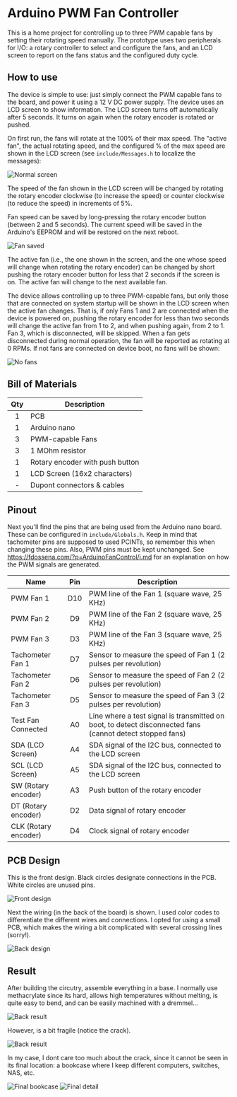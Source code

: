 # Arduino PWM Fan Controller

This is a home project for controlling up to three PWM capable fans by setting their rotating speed manually. The prototype uses two peripherals for I/O: a rotary controller to select and configure the fans, and an LCD screen to report on the fans status and the configured duty cycle.

## How to use

The device is simple to use: just simply connect the PWM capable fans to the board, and power it using a 12 V DC power supply. The device uses an LCD screen to show information. The LCD screen turns off automatically after 5 seconds. It turns on again when the rotary encoder is rotated or pushed.

On first run, the fans will rotate at the 100% of their max speed. The "active fan", the actual rotating speed, and the configured % of the max speed are shown in the LCD screen (see `include/Messages.h` to localize the messages):

![Normal screen](doc/screen-normal.png)

The speed of the fan shown in the LCD screen will be changed by rotating the rotary encoder clockwise (to increase the speed) or counter clockwise (to reduce the speed) in increments of 5%.

Fan speed can be saved by long-pressing the rotary encoder button (between 2 and 5 seconds). The current speed will be saved in the Arduino's EEPROM and will be restored on the next reboot.

![Fan saved](doc/screen-saved.png)

The active fan (i.e., the one shown in the screen, and the one whose speed will change when rotating the rotary encoder) can be changed by short pushing the rotary encoder button for less that 2 seconds if the screen is on. The active fan will change to the next available fan. 

The device allows controlling up to three PWM-capable fans, but only those that are connected on system startup will be shown in the LCD screen when the active fan changes. That is, if only Fans 1 and 2 are connected when the device is powered on, pushing the rotary encoder for less than two seconds will change the active fan from 1 to 2, and when pushing again, from 2 to 1. Fan 3, which is disconnected, will be skipped. When a fan gets disconnected during normal operation, the fan will be reported as rotating at 0 RPMs. If not fans are connected on device boot, no fans will be shown:

![No fans](doc/screen-no-fans.png)

## Bill of Materials

| Qty | Description                        |
|:---:|------------------------------------|
|   1 | PCB                                |
|   1 | Arduino nano                       |
|   3 | PWM-capable Fans                   |
|   3 | 1 MOhm resistor                    |
|   1 | Rotary encoder with push button    |
|   1 | LCD Screen (16x2 characters)       |
|   - | Dupont connectors & cables         |

## Pinout

Next you'll find the pins that are being used from the Arduino nano board. These can be configured in `include/Globals.h`. Keep in mind that tachometer pins are supposed to used PCINTs, so remember this when changing these pins. Also, PWM pins must be kept unchanged. See https://fdossena.com/?p=ArduinoFanControl/i.md for an explanation on how the PWM signals are generated.


| Name                 | Pin | Description
|----------------------|:---:|-------------
| PWM Fan 1            | D10 | PWM line of the Fan 1 (square wave, 25 KHz)
| PWM Fan 2            | D9  | PWM line of the Fan 2 (square wave, 25 KHz)
| PWM Fan 3            | D3  | PWM line of the Fan 3 (square wave, 25 KHz)
| Tachometer Fan 1     | D7  | Sensor to measure the speed of Fan 1 (2 pulses per revolution)
| Tachometer Fan 2     | D6  | Sensor to measure the speed of Fan 2 (2 pulses per revolution)
| Tachometer Fan 3     | D5  | Sensor to measure the speed of Fan 3 (2 pulses per revolution)
| Test Fan Connected   | A0  | Line where a test signal is transmitted on boot, to detect disconnected fans (cannot detect stopped fans)
| SDA (LCD Screen)     | A4  | SDA signal of the I2C bus, connected to the LCD screen
| SCL (LCD Screen)     | A5  | SDA signal of the I2C bus, connected to the LCD screen
| SW (Rotary encoder)  | A3  | Push button of the rotary encoder
| DT (Rotary encoder)  | D2  | Data signal of rotary encoder
| CLK (Rotary encoder) | D4  | Clock signal of rotary encoder

## PCB Design

This is the front design. Black circles designate connections in the PCB. White circles are unused pins.

![Front design](doc/board-front.png)

Next the wiring (in the back of the board) is shown. I used color codes to differentiate the different wires and connections. I opted for using a small PCB, which makes the wiring a bit complicated with several crossing lines (sorry!).

![Back design](doc/board-back.png)

## Result

After building the circutry, assemble everything in a base. I normally use methacrylate since its hard, allows high temperatures without melting, is quite easy to bend, and can be easily machined with a dremmel...

![Back result](doc/result-front.jpg)

However, is a bit fragile (notice the crack).

![Back result](doc/result-back.jpg)

In my case, I dont care too much about the crack, since it cannot be seen in its final location: a bookcase where I keep different computers, switches, NAS, etc.

![Final bookcase](doc/final-bookcase.jpg)
![Final detail](doc/final-detail.jpg)
